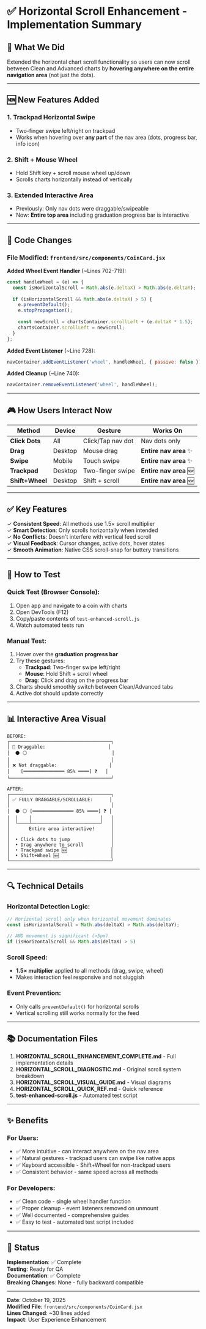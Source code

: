 # ✅ Horizontal Scroll Enhancement - Implementation Summary

## 🎯 What We Did

Extended the horizontal chart scroll functionality so users can now scroll between Clean and Advanced charts by **hovering anywhere on the entire navigation area** (not just the dots).

---

## 🆕 New Features Added

### 1. **Trackpad Horizontal Swipe** 
- Two-finger swipe left/right on trackpad
- Works when hovering over **any part** of the nav area (dots, progress bar, info icon)

### 2. **Shift + Mouse Wheel**
- Hold Shift key + scroll mouse wheel up/down
- Scrolls charts horizontally instead of vertically

### 3. **Extended Interactive Area**
- Previously: Only nav dots were draggable/swipeable
- Now: **Entire top area** including graduation progress bar is interactive

---

## 📝 Code Changes

### File Modified: `frontend/src/components/CoinCard.jsx`

**Added Wheel Event Handler** (~Lines 702-719):
```javascript
const handleWheel = (e) => {
  const isHorizontalScroll = Math.abs(e.deltaX) > Math.abs(e.deltaY);
  
  if (isHorizontalScroll && Math.abs(e.deltaX) > 5) {
    e.preventDefault();
    e.stopPropagation();
    
    const newScroll = chartsContainer.scrollLeft + (e.deltaX * 1.5);
    chartsContainer.scrollLeft = newScroll;
  }
};
```

**Added Event Listener** (~Line 728):
```javascript
navContainer.addEventListener('wheel', handleWheel, { passive: false });
```

**Added Cleanup** (~Line 740):
```javascript
navContainer.removeEventListener('wheel', handleWheel);
```

---

## 🎮 How Users Interact Now

| Method | Device | Gesture | Works On |
|--------|--------|---------|----------|
| **Click Dots** | All | Click/Tap nav dot | Nav dots only |
| **Drag** | Desktop | Mouse drag | **Entire nav area** ✨ |
| **Swipe** | Mobile | Touch swipe | **Entire nav area** ✨ |
| **Trackpad** | Desktop | Two-finger swipe | **Entire nav area** 🆕 |
| **Shift+Wheel** | Desktop | Shift + scroll | **Entire nav area** 🆕 |

---

## ✅ Key Features

✓ **Consistent Speed**: All methods use 1.5× scroll multiplier  
✓ **Smart Detection**: Only scrolls horizontally when intended  
✓ **No Conflicts**: Doesn't interfere with vertical feed scroll  
✓ **Visual Feedback**: Cursor changes, active dots, hover states  
✓ **Smooth Animation**: Native CSS scroll-snap for buttery transitions  

---

## 🧪 How to Test

### Quick Test (Browser Console):
1. Open app and navigate to a coin with charts
2. Open DevTools (F12)
3. Copy/paste contents of `test-enhanced-scroll.js`
4. Watch automated tests run

### Manual Test:
1. Hover over the **graduation progress bar**
2. Try these gestures:
   - **Trackpad**: Two-finger swipe left/right
   - **Mouse**: Hold Shift + scroll wheel
   - **Drag**: Click and drag on the progress bar
3. Charts should smoothly switch between Clean/Advanced tabs
4. Active dot should update correctly

---

## 📊 Interactive Area Visual

```
BEFORE:
┌─────────────────────────────────────┐
│ 🎯 Draggable:                       │
│  ⚫ ⚪                               │
│                                     │
│ ❌ Not draggable:                   │
│    [═══════════════ 85% ════] ❓   │
└─────────────────────────────────────┘

AFTER:
┌─────────────────────────────────────┐
│ ✅ FULLY DRAGGABLE/SCROLLABLE:      │
│                                     │
│  ⚫ ⚪ [═══════════════ 85% ════] ❓ │
│  │    │                         │   │
│  └────┴─────────────────────────┘   │
│       Entire area interactive!      │
│                                     │
│  • Click dots to jump               │
│  • Drag anywhere to scroll          │
│  • Trackpad swipe 🆕                │
│  • Shift+Wheel 🆕                   │
└─────────────────────────────────────┘
```

---

## 🔍 Technical Details

### Horizontal Detection Logic:
```javascript
// Horizontal scroll only when horizontal movement dominates
const isHorizontalScroll = Math.abs(deltaX) > Math.abs(deltaY);

// AND movement is significant (>5px)
if (isHorizontalScroll && Math.abs(deltaX) > 5)
```

### Scroll Speed:
- **1.5× multiplier** applied to all methods (drag, swipe, wheel)
- Makes interaction feel responsive and not sluggish

### Event Prevention:
- Only calls `preventDefault()` for horizontal scrolls
- Vertical scrolling still works normally for the feed

---

## 📚 Documentation Files

1. **HORIZONTAL_SCROLL_ENHANCEMENT_COMPLETE.md** - Full implementation details
2. **HORIZONTAL_SCROLL_DIAGNOSTIC.md** - Original scroll system breakdown
3. **HORIZONTAL_SCROLL_VISUAL_GUIDE.md** - Visual diagrams
4. **HORIZONTAL_SCROLL_QUICK_REF.md** - Quick reference
5. **test-enhanced-scroll.js** - Automated test script

---

## ✨ Benefits

### For Users:
- ✅ More intuitive - can interact anywhere on the nav area
- ✅ Natural gestures - trackpad users can swipe like native apps
- ✅ Keyboard accessible - Shift+Wheel for non-trackpad users
- ✅ Consistent behavior - same speed across all methods

### For Developers:
- ✅ Clean code - single wheel handler function
- ✅ Proper cleanup - event listeners removed on unmount
- ✅ Well documented - comprehensive guides
- ✅ Easy to test - automated test script included

---

## 🎯 Status

**Implementation**: ✅ Complete  
**Testing**: Ready for QA  
**Documentation**: ✅ Complete  
**Breaking Changes**: None - fully backward compatible  

---

**Date**: October 19, 2025  
**Modified File**: `frontend/src/components/CoinCard.jsx`  
**Lines Changed**: ~30 lines added  
**Impact**: User Experience Enhancement  
